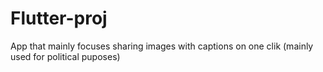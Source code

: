 # Flutter-proj
App that mainly focuses sharing images with captions on one clik (mainly used for political puposes)
